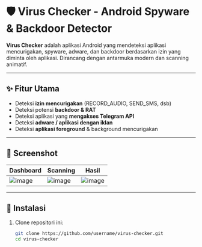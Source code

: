 # 🛡️ Virus Checker - Android Spyware & Backdoor Detector

**Virus Checker** adalah aplikasi Android yang mendeteksi aplikasi mencurigakan, spyware, adware, dan backdoor berdasarkan izin yang diminta oleh aplikasi. Dirancang dengan antarmuka modern dan scanning animatif.

---

## ✨ Fitur Utama

- Deteksi **izin mencurigakan** (RECORD_AUDIO, SEND_SMS, dsb)
- Deteksi potensi **backdoor & RAT**
- Deteksi aplikasi yang **mengakses Telegram API**
- Deteksi **adware / aplikasi dengan iklan**
- Deteksi **aplikasi foreground** & background mencurigakan


---

## 📱 Screenshot

| Dashboard | Scanning | Hasil |
|-----------|----------|-------|
|![image](https://github.com/user-attachments/assets/b262bb25-3f23-4fb7-91af-08785a1e7211)|![image](https://github.com/user-attachments/assets/631dfe02-7253-4b69-9db7-4fb0f988e0ce)|![image](https://github.com/user-attachments/assets/80655964-8fb5-4f00-ab18-e7014099eaa4)|

---

## 🚀 Instalasi

1. Clone repositori ini:
   ```bash
   git clone https://github.com/username/virus-checker.git
   cd virus-checker

